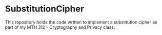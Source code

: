 # SubstitutionCipher
This repository holds the code written to implement a substitution cipher as part of my MTH 312 - Cryptography and Privacy class.
